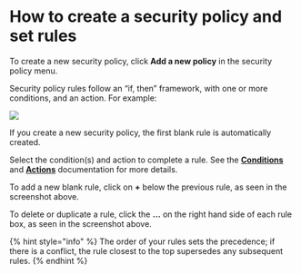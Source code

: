 # How to create a security policy and set rules

To create a new security policy, click **Add a new policy** in the security policy menu.

Security policy rules follow an “if, then” framework, with one or more conditions, and an action. For example:

![](../../../.gitbook/assets/screenshot_2020-07-06_at_11.38.07.png)

If you create a new security policy, the first blank rule is automatically created.

Select the condition\(s\) and action to complete a rule. See the [**Conditions**](https://docs.snyk.io/fixing-and-prioritizing-issues/security-policies/security-policies-conditions) and [**Actions**](https://docs.snyk.io/fixing-and-prioritizing-issues/security-policies/security-policies-actions) documentation for more details.

To add a new blank rule, click on **+** below the previous rule, as seen in the screenshot above.

To delete or duplicate a rule, click the **…** on the right hand side of each rule box, as seen in the screenshot above.

{% hint style="info" %}
The order of your rules sets the precedence; if there is a conflict, the rule closest to the top supersedes any subsequent rules.
{% endhint %}

